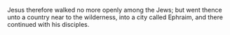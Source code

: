 Jesus therefore walked no more openly among the Jews; but went thence unto a country near to the wilderness, into a city called Ephraim, and there continued with his disciples.
